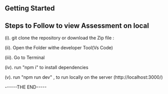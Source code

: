## Getting Started

## Steps to Follow to view Assessment on local

(i). git clone the repository or download the Zip file :

(ii). Open the Folder withe developer Tool(Vs Code)

(iii). Go to Terminal

(iv). run "npm i" to install dependencies

(v). run "npm run dev" , to run locally on the server (http://localhost:3000/)

------THE END-----

